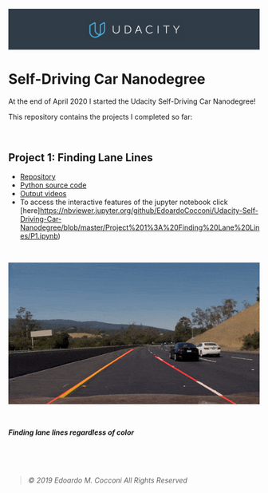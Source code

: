 ![Udacity Banner](Assets/Udacity.png)

# Self-Driving Car Nanodegree

At the end of April 2020 I started the Udacity Self-Driving Car Nanodegree!

This repository contains the projects I completed so far:

<br/>

## Project 1: Finding Lane Lines ##
- [Repository](https://github.com/EdoardoCocconi/Udacity-Self-Driving-Car-Nanodegree/blob/master/Project%201:%20Finding%20Lane%20Lines/)
- [Python source code](https://github.com/EdoardoCocconi/Udacity-Self-Driving-Car-Nanodegree/blob/master/Project%201:%20Finding%20Lane%20Lines/P1.ipynb)
- [Output videos](https://github.com/EdoardoCocconi/Udacity-Self-Driving-Car-Nanodegree/tree/master/Project%201:%20Finding%20Lane%20Lines/test_videos_output)
- To access the interactive features of the jupyter notebook click [here]https://nbviewer.jupyter.org/github/EdoardoCocconi/Udacity-Self-Driving-Car-Nanodegree/blob/master/Project%201%3A%20Finding%20Lane%20Lines/P1.ipynb)

<br/>

![Finding Lane Lines Optional Challenge Video](Assets/FindingLaneLines.gif)

<br/>


***Finding lane lines regardless of color***

<br/>
<br/>
<br/>

> *©  2019  Edoardo  M.  Cocconi  All  Rights  Reserved*
